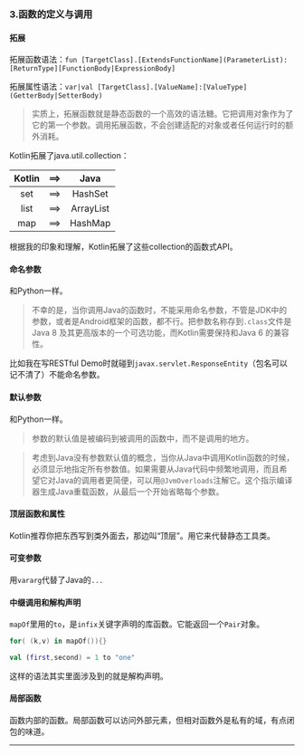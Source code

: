 ### 3.函数的定义与调用

#### 拓展

拓展函数语法：`fun [TargetClass].[ExtendsFunctionName](ParameterList):[ReturnType][FunctionBody|ExpressionBody]`

拓展属性语法：`var|val [TargetClass].[ValueName]:[ValueType] (GetterBody|SetterBody)`

> 实质上，拓展函数就是静态函数的一个高效的语法糖。它把调用对象作为了它的第一个参数。调用拓展函数，不会创建适配的对象或者任何运行时的额外消耗。

Kotlin拓展了java.util.collection：

| Kotlin |  ==>  |   Java    |
| :----: | :---: | :-------: |
|  set   |  ==>  |  HashSet  |
|  list  |  ==>  | ArrayList |
|  map   |  ==>  |  HashMap  |

根据我的印象和理解，Kotlin拓展了这些collection的函数式API。

#### 命名参数

和Python一样。

> 不幸的是，当你调用Java的函数时，不能采用命名参数，不管是JDK中的参数，或者是Android框架的函数，都不行。把参数名称存到`.class`文件是Java 8 及其更高版本的一个可选功能，而Kotlin需要保持和Java 6 的兼容性。

比如我在写RESTful Demo时就碰到`javax.servlet.ResponseEntity`（包名可以记不清了）不能命名参数。

#### 默认参数

和Python一样。

> 参数的默认值是被编码到被调用的函数中，而不是调用的地方。

> 考虑到Java没有参数默认值的概念，当你从Java中调用Kotlin函数的时候，必须显示地指定所有参数值。如果需要从Java代码中频繁地调用，而且希望它对Java的调用者更简便，可以用`@JvmOverloads`注解它。这个指示编译器生成Java重载函数，从最后一个开始省略每个参数。

#### 顶层函数和属性

Kotlin推荐你把东西写到类外面去，那边叫“顶层”。用它来代替静态工具类。

#### 可变参数

用`vararg`代替了Java的`...`

#### 中缀调用和解构声明

`mapOf`里用的`to`，是`infix`关键字声明的库函数。它能返回一个`Pair`对象。

```kotlin
for( (k,v) in mapOf()){}

val (first,second) = 1 to "one"
```
这样的语法其实里面涉及到的就是解构声明。

#### 局部函数

函数内部的函数。局部函数可以访问外部元素，但相对函数外是私有的域，有点闭包的味道。

***